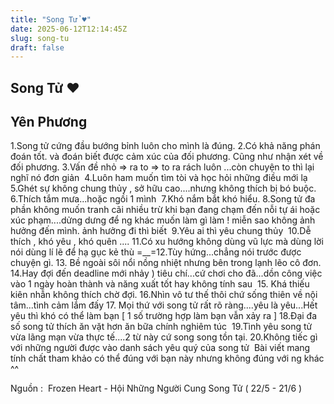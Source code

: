 ```yaml
---
title: "Song Tử ♥"
date: 2025-06-12T12:14:45Z
slug: song-tu
draft: false
---
```


## Song Tử ♥

## Yên Phương

1.Song tử cứng đầu bướng bỉnh luôn cho mình là đúng.​ 
2.Có khả năng phán đoán tốt. và đoán biết được cảm xúc của đối phương. Cũng như nhận xét về đối phương.​ ​3.Vấn đề nhỏ => ra to => to ra rách luôn  ...còn chuyện to thì lại nghĩ nó đơn giản  ​ ​4.Luôn ham muốn tìm tòi và học hỏi những điều mới lạ​ ​5.Ghét sự không chung thủy , sở hữu cao....nhưng không thích bị bó buộc.​ ​6.Thích tắm mưa...hoặc ngồi 1 mình ​ ​7.Khó nắm bắt khó hiểu.​ ​8.Song tử đa phần không muốn tranh cãi nhiều trừ khi bạn đang chạm đến nỗi tự ái hoặc xúc phạm....dửng dưng để ng khác muốn làm gì làm ! miễn sao không ảnh hưởng đến mình. ảnh hưởng đi thì biết ​ ​9.Yêu ai thì yêu chung thủy ​ ​10.Dễ thích , khó yêu , khó quên ....​ ​11.Có xu hướng không dùng vũ lực mà dùng lời nói dùng lí lẽ để hạ gục kẻ thù =__=​ ​12.Tùy hứng...chẳng nói trước được chuyện gì.​ ​13. Bề ngoài sôi nổi nồng nhiệt nhưng bên trong lạnh lẽo cô đơn.​ ​14.Hay đợi đến deadline mới nhảy ) tiêu chí...cứ chơi cho đã...dồn công việc vào 1 ngày hoàn thành và năng xuất tốt hay không tính sau ​ ​15. Khá thiếu kiên nhẫn không thích chờ đợi.​ ​16.Nhìn vô tư thế thôi chứ sống thiên về nội tâm...tình cảm lắm đấy​ ​17. Mọi thứ với song tử rất rõ ràng....yêu là yêu...Hết yêu thì khó có thể làm bạn [ 1 số trường hợp làm bạn vẫn xảy ra ]​ ​18.Đại đa số song tử thích ăn vặt hơn ăn bữa chính nghiêm túc ​ ​19.Tình yêu song tử vừa lãng mạn vừa thực tế....2 từ này cứ song song tồn tại.​ ​20.Không tiếc gì với những người được vào danh sách yêu quý của song tử  ​ ​Bài viết mang tính chất tham khảo có thể đúng với bạn này nhưng không đúng với ng khác ^^​ 
 
 
Nguồn : ​ 
Frozen Heart - ​Hội Những Người Cung Song Tử ( 22/5 - 21/6 )​ 
 ​